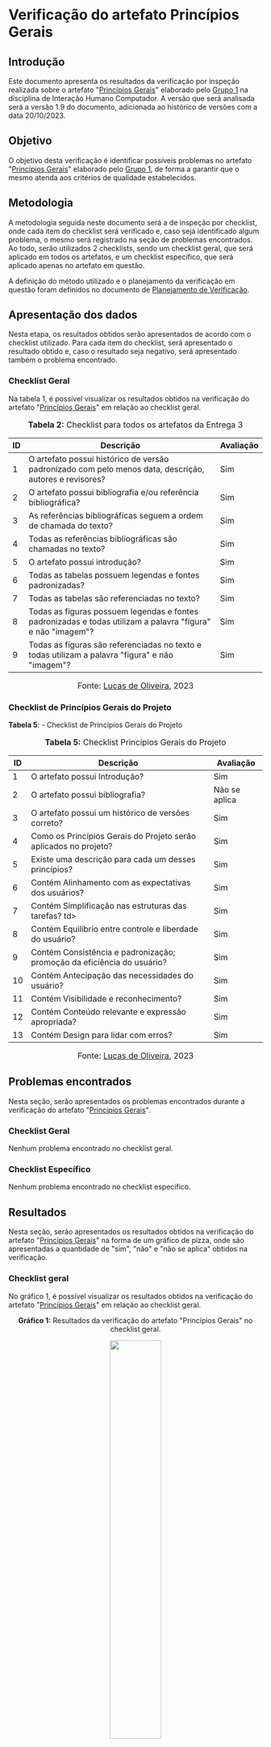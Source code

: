 # Verificação do artefato Princípios Gerais


## Introdução 

Este documento apresenta os resultados da verificação por inspeção realizada sobre o artefato "[Princípios Gerais](https://github.com/Interacao-Humano-Computador/2023.2-NotaLegal/blob/main/docs/analise%20de%20requisitos%20II/principios-gerais.md)" elaborado pelo [Grupo 1](https://interacao-humano-computador.github.io/2023.2-NotaLegal/) na disciplina de Interação Humano Computador. A versão que será analisada será a versão 1.9 do documento, adicionada ao histórico de versões com a data 20/10/2023.

## Objetivo

O objetivo desta verificação é identificar possíveis problemas no artefato "[Princípios Gerais](https://github.com/Interacao-Humano-Computador/2023.2-NotaLegal/blob/main/docs/analise%20de%20requisitos%20II/principios-gerais.md)" elaborado pelo [Grupo 1](https://interacao-humano-computador.github.io/2023.2-NotaLegal/), de forma a garantir que o mesmo atenda aos critérios de qualidade estabelecidos.

## Metodologia

A metodologia seguida neste documento será a de inspeção por checklist, onde cada item do checklist será verificado e, caso seja identificado algum problema, o mesmo será registrado na seção de problemas encontrados. Ao todo, serão utilizados 2 checklists, sendo um checklist geral, que será aplicado em todos os artefatos, e um checklist específico, que será aplicado apenas no artefato em questão.

A definição do método utilizado e o planejamento da verificação em questão foram definidos no documento de [Planejamento de Verificação](https://github.com/Interacao-Humano-Computador/2023.2-NotaLegal/blob/main/docs/verificacao/Grupo-01/Entrega-03/planejamento-verificacao-e3-grupo1.md).

## Apresentação dos dados

Nesta etapa, os resultados obtidos serão apresentados de acordo com o checklist utilizado. Para cada item do checklist, será apresentado o resultado obtido e, caso o resultado seja negativo, será apresentado também o problema encontrado.

### Checklist Geral

Na tabela 1, é possível visualizar os resultados obtidos na verificação do artefato "[Princípios Gerais](https://github.com/Interacao-Humano-Computador/2023.2-NotaLegal/blob/main/docs/analise%20de%20requisitos%20II/principios-gerais.md)" em relação ao checklist geral.


<div align="center">
<font size="3"><p style="text-align: center"><b>Tabela 2:</b> Checklist para todos os artefatos da Entrega 3</p></font>

<table>
  <thead>
    <tr>
      <th>ID</th>
      <th>Descrição</th>
      <th>Avaliação</th>
    </tr>
  </thead>
  <tbody>
    <tr>
      <td>1</td>
      <td>O artefato possui histórico de versão padronizado com pelo menos data, descrição, autores e revisores?</td>
      <td>Sim</td>
    </tr>
    <tr>
      <td>2</td>
      <td>O artefato possui bibliografia e/ou referência bibliográfica?  </td>
      <td>Sim</td>
    </tr>
    <tr>
      <td>3</td>
      <td>As referências bibliográficas seguem a ordem de chamada do texto? </td>
      <td>Sim</td>
    </tr>
    <tr>
      <td>4</td>
      <td>Todas as referências bibliográficas são chamadas no texto? </td>
      <td>Sim</td>
    </tr>
    <tr>
      <td>5</td>
      <td>O artefato possui introdução? </td>
      <td>Sim</td>
    </tr>
    <tr>
      <td>6</td>
      <td>Todas as tabelas possuem legendas e fontes padronizadas? </td>
      <td>Sim</td>
    </tr>
    <tr>
      <td>7</td>
      <td>Todas as tabelas são referenciadas no texto?  </td>
      <td>Sim</td>
    </tr>
    <tr>
      <td>8</td>
      <td>Todas as figuras possuem legendas e fontes padronizadas e todas utilizam a palavra "figura" e não "imagem"?  </td>
      <td>Sim</td>
    </tr>
    <tr>
      <td>9</td>
      <td>Todas as figuras são referenciadas no texto e todas utilizam a palavra "figura" e não "imagem"?  </td>
      <td>Sim</td>
    </tr>
  </tbody>
</table>

<font size="3"><p style="text-align: center">Fonte: <a href="https://github.com/LucasOliveiraDiasMarquesFerreira">Lucas de Oliveira</a>, 2023</p></font>
</div>



### Checklist de Princípios Gerais do Projeto
**Tabela 5**: - Checklist de Princípios Gerais do Projeto
<div align="center">
<font size="3"><p style="text-align: center"><b>Tabela 5:</b> Checklist Princípios Gerais do Projeto</p></font>

<table>
  <thead>
    <tr>
      <th>ID</th>
      <th>Descrição</th>
      <th>Avaliação</th>
    </tr>
  </thead>
  <tbody>
    <tr>
      <td>1</td>
      <td> O artefato possui Introdução?    </td>
      <td>Sim</td>
    </tr>
    <tr>
      <td>2</td>
      <td> O artefato possui bibliografia?</td>
      <td>Não se aplica</td>
    </tr>
    <tr>
      <td>3</td>
      <td>O artefato possui um histórico de versões correto?  </td>
      <td>Sim</td>
    </tr>
    <tr>
      <td>4</td>
      <td> Como os Princípios Gerais do Projeto serão aplicados no projeto?  </td>
      <td>Sim</td>
    </tr>
    <tr>
      <td>5</td>
      <td>Existe uma descrição para cada um desses princípios? </td>
      <td>Sim</td>
    </tr>
    <tr>
      <td>6</td>
      <td>Contém Alinhamento com as expectativas dos usuários?  </td>
      <td>Sim</td>
    </tr>
    <tr>
      <td>7</td>
      <td>Contém Simplificação nas estruturas das tarefas?  td>
      <td>Sim</td>
    </tr>
    <tr>
      <td>8</td>
      <td> Contém Equilíbrio entre controle e liberdade do usuário?  </td>
      <td>Sim</td>
    </tr>
    <tr>
      <td>9</td>
      <td> Contém Consistência e padronização; promoção da eficiência do usuário?    </td>
      <td>Sim</td>
    </tr>
     <tr>
      <td>10</td>
      <td>Contém Antecipação das necessidades do usuário?</td>
      <td>Sim</td>
    </tr>
    <tr>
      <td>11</td>
      <td>Contém Visibilidade e reconhecimento?  </td>
      <td>Sim </td>
    </tr>
    <tr>
      <td>12</td>
      <td>Contém Conteúdo relevante e expressão apropriada?</td>
      <td>Sim</td>
    </tr>
    <tr>
      <td>13</td>
      <td>Contém Design para lidar com erros?</td>
      <td>Sim</td>
    </tr>
  </tbody>
</table>

<font size="3"><p style="text-align: center">Fonte: <a href="https://github.com/LucasOliveiraDiasMarquesFerreira">Lucas de Oliveira</a>, 2023</p></font>
</div>



## Problemas encontrados

Nesta seção, serão apresentados os problemas encontrados durante a verificação do artefato "[Princípios Gerais](https://github.com/Interacao-Humano-Computador/2023.2-NotaLegal/blob/main/docs/analise%20de%20requisitos%20II/principios-gerais.md)".

### Checklist Geral

Nenhum problema encontrado no checklist geral.

### Checklist Específico

Nenhum problema encontrado no checklist específico.

## Resultados

Nesta seção, serão apresentados os resultados obtidos na verificação do artefato "[Princípios Gerais](https://github.com/Interacao-Humano-Computador/2023.2-NotaLegal/blob/main/docs/analise%20de%20requisitos%20II/principios-gerais.md)" na forma de um gráfico de pizza, onde são apresentadas a quantidade de "sim", "não" e "não se aplica" obtidos na verificação.

### Checklist geral

No gráfico 1, é possível visualizar os resultados obtidos na verificação do artefato "[Princípios Gerais](https://github.com/Interacao-Humano-Computador/2023.2-NotaLegal/blob/main/docs/analise%20de%20requisitos%20II/principios-gerais.md)" em relação ao checklist geral.

<div align="center">
  <p><b>Gráfico 1:</b> Resultados da verificação do artefato "Princípios Gerais" no checklist geral.</p>

  <img src="https://github.com/Interacao-Humano-Computador/2023.2-NotaLegal/blob/main/docs/imagens/Checklist%20Geral-%20Principios%20Gerais.png?raw=true" style="width: 45%;">

<p><b>Fonte:</b> Lucas de Oliveira, 2023.</p>
</div>

### Checklist específico

No gráfico 2, é possível visualizar os resultados obtidos na verificação do artefato "[Princípios Gerais](https://github.com/Interacao-Humano-Computador/2023.2-NotaLegal/blob/main/docs/analise%20de%20requisitos%20II/principios-gerais.md)" em relação ao checklist específico.

<div align="center">
  <p><b>Gráfico 2:</b> Resultados da verificação do artefato "Princípios Gerais" no checklist específico.</p>

  <img src="https://github.com/Interacao-Humano-Computador/2023.2-NotaLegal/blob/main/docs/imagens/Checklist%20especifico%20-%20Principios%20Gerais.png?raw=true" style="width: 45%;">

<p><b>Fonte:</b> Lucas de Oliveira, 2023.</p>

</div>

## Bibliografia
> Oliveira, Lucas. VIEIRA, Zenilda. [Principios Gerais](https://github.com/Interacao-Humano-Computador/2023.2-NotaLegal/blob/main/docs/analise%20de%20requisitos%20II/principios-gerais.md). FGA, 2023.


## Histórico de Versões

| Versão | Data   | Descrição     | Autor     |  Revisor        |
| :----: | ------ | ------------- | --------- | :-------------: |
| `1.0`  | 25/11/2023 | Criação do documento  | [Lucas de Oliveira](https://github.com/LucasOliveiraDiasMarquesFerreira) | [Gabriel Zaranza](https://github/GZaranza)  |
| `1.1`  | 30/11/2023 | Adição dos links dos graficos  | [Lucas de Oliveira](https://github.com/LucasOliveiraDiasMarquesFerreira) | [Gabriel Zaranza](https://github/GZaranza)  |

